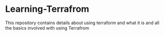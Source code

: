 # Learning-Terrafrom
This repository contains details about using terraform and what it is and all the basics involved with using Terrafrom
